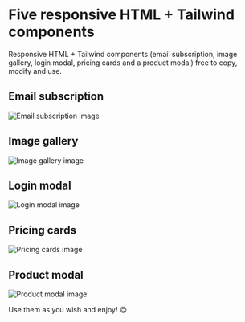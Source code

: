 # Five responsive HTML + Tailwind components

Responsive HTML + Tailwind components (email subscription, image gallery, login modal, pricing cards and a product modal) free to copy, modify and use.

## Email subscription
![Email subscription image](https://github-production-user-asset-6210df.s3.amazonaws.com/71373942/255693136-93bd6d17-827b-4684-a018-3281f1d8c79a.png)

## Image gallery
![Image gallery image](https://github-production-user-asset-6210df.s3.amazonaws.com/71373942/255693154-e4cc7d27-282c-4858-aaa7-6a854209e63d.png)

## Login modal
![Login modal image](https://github-production-user-asset-6210df.s3.amazonaws.com/71373942/255693456-de97895b-3cf9-4b30-93d1-04142080eb01.png)

## Pricing cards
![Pricing cards image](https://github-production-user-asset-6210df.s3.amazonaws.com/71373942/255693480-70ca4e86-7f02-48a3-8649-ffe3ec9c10af.png)

## Product modal
![Product modal image](https://github-production-user-asset-6210df.s3.amazonaws.com/71373942/255693582-0cbd750c-f159-4737-bb79-896647e81b6b.png)

Use them as you wish and enjoy! 😋
